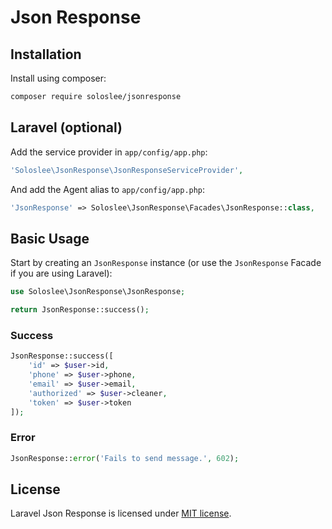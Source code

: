 Json Response
=====

Installation
------------

Install using composer:

```bash
composer require soloslee/jsonresponse
```

Laravel (optional)
------------------

Add the service provider in `app/config/app.php`:

```php
'Soloslee\JsonResponse\JsonResponseServiceProvider',
```

And add the Agent alias to `app/config/app.php`:

```php
'JsonResponse' => Soloslee\JsonResponse\Facades\JsonResponse::class,
```

Basic Usage
-----------

Start by creating an `JsonResponse` instance (or use the `JsonResponse` Facade if you are using Laravel):

```php
use Soloslee\JsonResponse\JsonResponse;

return JsonResponse::success();
```

### Success

```php
JsonResponse::success([
    'id' => $user->id,
    'phone' => $user->phone,
    'email' => $user->email,
    'authorized' => $user->cleaner,
    'token' => $user->token
]);
```

### Error

```php
JsonResponse::error('Fails to send message.', 602);
```

## License

Laravel Json Response is licensed under [MIT license](http://opensource.org/licenses/MIT).